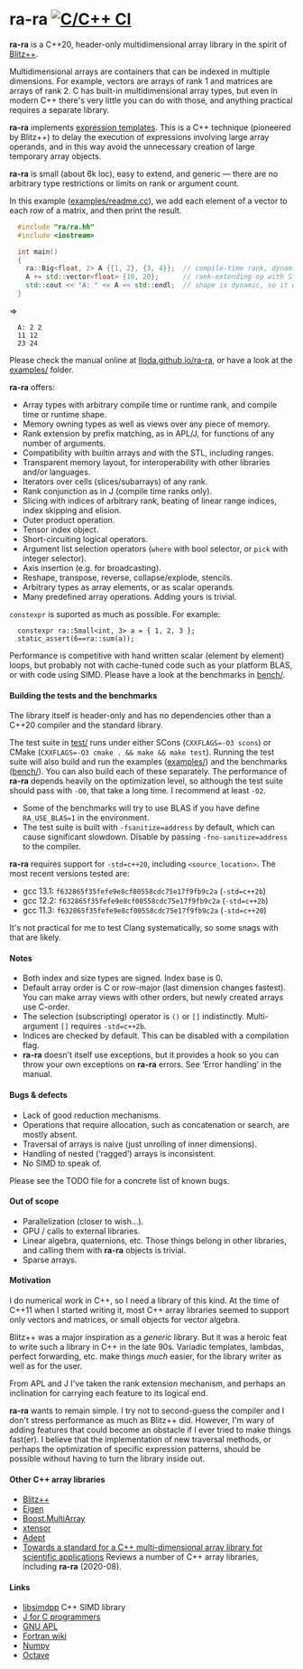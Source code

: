 
# ra-ra [![C/C++ CI](https://github.com/lloda/ra-ra/actions/workflows/c-cpp.yml/badge.svg)](https://github.com/lloda/ra-ra/actions/workflows/c-cpp.yml)

**ra-ra** is a C++20, header-only multidimensional array library in the spirit of [Blitz++](http://blitz.sourceforge.net).

Multidimensional arrays are containers that can be indexed in multiple dimensions. For example, vectors are arrays of rank 1 and matrices are arrays of rank 2. C has built-in multidimensional array types, but even in modern C++ there's very little you can do with those, and anything practical requires a separate library.

**ra-ra** implements [expression templates](https://en.wikipedia.org/wiki/Expression_templates). This is a C++ technique (pioneered by Blitz++) to delay the execution of expressions involving large array operands, and in this way avoid the unnecessary creation of large temporary array objects.

**ra-ra** is small (about 6k loc), easy to extend, and generic — there are no arbitrary type restrictions or limits on rank or argument count.

In this example ([examples/readme.cc](examples/readme.cc)), we add each element of a vector to each row of a matrix, and then print the result.

```c++
  #include "ra/ra.hh"
  #include <iostream>

  int main()
  {
    ra::Big<float, 2> A {{1, 2}, {3, 4}};  // compile-time rank, dynamic shape
    A += std::vector<float> {10, 20};      // rank-extending op with STL object
    std::cout << "A: " << A << std::endl;  // shape is dynamic, so it will be printed
  }
```
⇒
```
  A: 2 2
  11 12
  23 24
```

Please check the manual online at [lloda.github.io/ra-ra](https://lloda.github.io/ra-ra), or have a look at the [examples/](examples/) folder.

**ra-ra** offers:

* Array types with arbitrary compile time or runtime rank, and compile time or runtime shape.
* Memory owning types as well as views over any piece of memory.
* Rank extension by prefix matching, as in APL/J, for functions of any number of arguments.
* Compatibility with builtin arrays and with the STL, including ranges.
* Transparent memory layout, for interoperability with other libraries and/or languages.
* Iterators over cells (slices/subarrays) of any rank.
* Rank conjunction as in J (compile time ranks only).
* Slicing with indices of arbitrary rank, beating of linear range indices, index skipping and elision.
* Outer product operation.
* Tensor index object.
* Short-circuiting logical operators.
* Argument list selection operators (`where` with bool selector, or `pick` with integer selector).
* Axis insertion (e.g. for broadcasting).
* Reshape, transpose, reverse, collapse/explode, stencils.
* Arbitrary types as array elements, or as scalar operands.
* Many predefined array operations. Adding yours is trivial.

`constexpr` is suported as much as possible. For example:

```
  constexpr ra::Small<int, 3> a = { 1, 2, 3 };
  static_assert(6==ra::sum(a));
```

Performance is competitive with hand written scalar (element by element) loops, but probably not with cache-tuned code such as your platform BLAS, or with code using SIMD. Please have a look at the benchmarks in [bench/](bench/).

#### Building the tests and the benchmarks

The library itself is header-only and has no dependencies other than a C++20 compiler and the standard library.

The test suite in [test/](test/) runs under either SCons (`CXXFLAGS=-O3 scons`) or CMake (`CXXFLAGS=-O3 cmake . && make && make test`). Running the test suite will also build and run the examples ([examples/](examples/)) and the benchmarks ([bench/](bench/)). You can also build each of these separately. The performance of **ra-ra** depends heavily on the optimization level, so although the test suite should pass with `-O0`, that take a long time. I recommend at least `-O2`.

* Some of the benchmarks will try to use BLAS if you have define `RA_USE_BLAS=1` in the environment.
* The test suite is built with `-fsanitize=address` by default, which can cause significant slowdown. Disable by passing `-fno-sanitize=address` to the compiler.

**ra-ra** requires support for `-std=c++20`, including `<source_location>`. The most recent versions tested are:

* gcc 13.1: `f632865f35fefe9e8cf00558cdc75e17f9fb9c2a` (`-std=c++2b`)
* gcc 12.2: `f632865f35fefe9e8cf00558cdc75e17f9fb9c2a` (`-std=c++2b`)
* gcc 11.3: `f632865f35fefe9e8cf00558cdc75e17f9fb9c2a` (`-std=c++20`)

It's not practical for me to test Clang systematically, so some snags with that are likely.

#### Notes

* Both index and size types are signed. Index base is 0.
* Default array order is C or row-major (last dimension changes fastest). You can make array views with other orders, but newly created arrays use C-order.
* The selection (subscripting) operator is `()` or `[]` indistinctly. Multi-argument `[]` requires `-std=c++2b`.
* Indices are checked by default. This can be disabled with a compilation flag.
* **ra-ra** doesn't itself use exceptions, but it provides a hook so you can throw your own exceptions on **ra-ra** errors. See ‘Error handling’ in the manual.

#### Bugs & defects

* Lack of good reduction mechanisms.
* Operations that require allocation, such as concatenation or search, are mostly absent.
* Traversal of arrays is naive (just unrolling of inner dimensions).
* Handling of nested (‘ragged’) arrays is inconsistent.
* No SIMD to speak of.

Please see the TODO file for a concrete list of known bugs.

#### Out of scope

* Parallelization (closer to wish...).
* GPU / calls to external libraries.
* Linear algebra, quaternions, etc. Those things belong in other libraries, and calling them with **ra-ra** objects is trivial.
* Sparse arrays.

#### Motivation

I do numerical work in C++, so I need a library of this kind. At the time of C++11 when I started writing it, most C++ array libraries seemed to support only vectors and matrices, or small objects for vector algebra.

Blitz++ was a major inspiration as a *generic* library. But it was a heroic feat to write such a library in C++ in the late 90s. Variadic templates, lambdas, perfect forwarding, etc. make things *much* easier, for the library writer as well as for the user.

From APL and J I've taken the rank extension mechanism, and perhaps an inclination for carrying each feature to its logical end.

**ra-ra** wants to remain simple. I try not to second-guess the compiler and I don't stress performance as much as Blitz++ did. However, I'm wary of adding features that could become an obstacle if I ever tried to make things fast(er). I believe that the implementation of new traversal methods, or perhaps the optimization of specific expression patterns, should be possible without having to turn the library inside out.

#### Other C++ array libraries

* [Blitz++](http://www.oonumerics.org/blitz/manual/blitz.html)
* [Eigen](https://eigen.tuxfamily.org)
* [Boost.MultiArray](www.boost.org/doc/libs/master/libs/multi_array/doc/user.html)
* [xtensor](https://github.com/QuantStack/xtensor)
* [Adept](http://www.met.reading.ac.uk/clouds/adept/download.html)
* [Towards a standard for a C++ multi-dimensional array library for scientific applications](http://www.met.reading.ac.uk/clouds/cpp_arrays/) Reviews a number of C++ array libraries, including **ra-ra** (2020-08).

#### Links

* [libsimdpp](https://github.com/p12tic/libsimdpp) C++ SIMD library
* [J for C programmers](http://www.jsoftware.com/help/jforc/contents.htm)
* [GNU APL](https://www.gnu.org/software/apl/)
* [Fortran wiki](http://fortranwiki.org/fortran/show/diff/HomePage)
* [Numpy](https://numpy.org/)
* [Octave](https://www.gnu.org/software/octave/)
